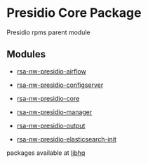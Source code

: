 # Presidio Core Package
Presidio rpms parent module

## Modules

* [rsa-nw-presidio-airflow](/package/rsa-nw-presidio-airflow/README.md)
    
* [rsa-nw-presidio-configserver](/package/rsa-nw-presidio-configserver/README.md)

* [rsa-nw-presidio-core](/package/rsa-nw-presidio-core/README.md)

* [rsa-nw-presidio-manager](/package/rsa-nw-presidio-manager/README.md)
   
* [rsa-nw-presidio-output](/package/rsa-nw-presidio-output/README.md)

* [rsa-nw-presidio-elasticsearch-init](/package/rsa-nw-presidio-elasticsearch-init/README.md)

packages available at [libhq](http://libhq-ro.rsa.lab.emc.com/SA/YUM/centos7/RSA/)
